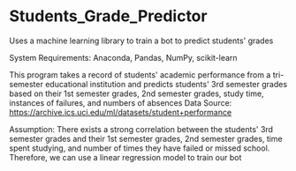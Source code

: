 # Students_Grade_Predictor
Uses a machine learning library to train a bot to predict students' grades

System Requirements: Anaconda, Pandas, NumPy, scikit-learn

This program takes a record of students' academic performance from a tri-semester educational
institution and predicts students' 3rd semester grades based on their 1st semester grades, 
2nd semester grades, study time, instances of failures, and numbers of absences
Data Source: https://archive.ics.uci.edu/ml/datasets/student+performance

Assumption: There exists a strong correlation between the students' 3rd semester grades
and their 1st semester grades, 2nd semester grades, time spent studying, and number of times
they have failed or missed school. Therefore, we can use a linear regression model to train
our bot
